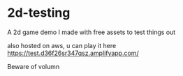 # 2d-testing
A 2d game demo I made with free assets to test things out

also hosted on aws, u can play it here
https://test.d36f26sr347qsz.amplifyapp.com/

Beware of volumn

